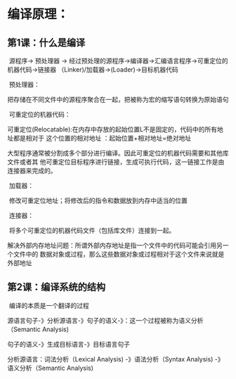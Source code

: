 # 编译原理：

## 第1课：什么是编译

​	源程序-> 预处理器 -> 经过预处理的源程序->编译器->汇编语言程序->可重定位的机器代码->链接器	（Linker)/加载器->(Loader)->目标机器代码

​	预处理器：

​			把存储在不同文件中的源程序聚合在一起，把被称为宏的缩写语句转换为原始语句

​	可重定位的机器代码：

​			可重定位(Relocatable):在内存中存放的起始位置L不是固定的，代码中的所有地址都是相对于			这个位置的相对地址 ：起始位置+相对地址=绝对地址

​			大型程序通常被分割成多个部分进行编译。因此可重定位的机器代码需要和其他库文件或者其			他可重定位目标程序进行链接，生成可执行代码，这一链接工作是由连接器来完成的。

​	加载器：

​			修改可重定位地址；将修改后的指令和数据放到内存中适当的位置

​	连接器：

​			将多个可重定位的机器代码文件（包括库文件）连接到一起。

​			解决外部内存地址问题：所谓外部内存地址是指一个文件中的代码可能会引用另一个文件中的			数据对象或过程，那么这些数据对象或过程相对于这个文件来说就是外部地址

## 第2课：编译系统的结构

​		编译的本质是一个翻译的过程

源语言句子-》分析源语言-》句子的语义-》：这一个过程被称为语义分析（Semantic Analysis)

句子的语义-》生成目标语言-》目标语言句子

分析源语言：词法分析（Lexical Analysis) -》语法分析（Syntax Analysis) -》语义分析（Semantic Analysis)

